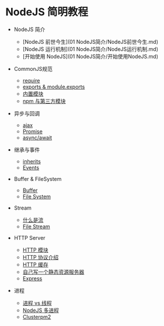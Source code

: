 # NodeJS 简明教程

* NodeJS 简介

	* [NodeJS 前世今生](01 NodeJS简介/NodeJS前世今生.md)
	* [NodeJS 运行机制](01 NodeJS简介/NodeJS运行机制.md)
	* [开始使用 NodeJS](01 NodeJS简介/开始使用NodeJS.md)


* CommonJS规范

	* [require]()
	* [exports & module.exports]()
	* [内置模块]()
	* [npm 与第三方模块]()


* 异步与回调

	* [ajax]()
	* [Promise]()
	* [async/await]()


* 继承与事件

	* [inherits]()
	* [Events]()


* Buffer & FileSystem

	* [Buffer]()
	* [File System]()


* Stream

	* [什么是流]()
	* [File Stream]()


* HTTP Server

	* [HTTP 模块]()
	* [HTTP 协议介绍]()
	* [HTTP 缓存]()
	* [自己写一个静态资源服务器]()
	* [Express]()


* 进程

	* [进程 vs 线程]()
	* [NodeJS 多进程]()
	* [Clusterpm2]()
